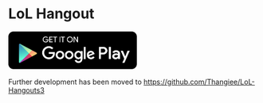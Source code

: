 # LoL Hangout

<a href="https://play.google.com/store/apps/details?id=com.thangiee.lolhangouts">
  <img src="google-play-badge.png" width=258>
</a>

Further development has been moved to https://github.com/Thangiee/LoL-Hangouts3
